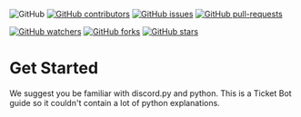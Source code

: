 ![GitHub](https://img.shields.io/github/license/astrxnomo/discord-ticket-bot-py)
[![GitHub contributors](https://img.shields.io/github/contributors/astrxnomo/discord-ticket-bot-py.svg)](https://GitHub.com/astrxnomo/discord-ticket-bot-py/graphs/contributors/)
[![GitHub issues](https://img.shields.io/github/issues/astrxnomo/discord-ticket-bot-py.svg)](https://GitHub.com/astrxnomo/discord-ticket-bot-py/issues/)
[![GitHub pull-requests](https://img.shields.io/github/issues-pr/astrxnomo/discord-ticket-bot-py.svg)](https://GitHub.com/astrxnomo/discord-ticket-bot-py/pulls/)

[![GitHub watchers](https://img.shields.io/github/watchers/astrxnomo/discord-ticket-bot-py.svg?style=social&label=Watch&maxAge=2592000)](https://GitHub.com/astrxnomo/discord-ticket-bot-py/)
[![GitHub forks](https://img.shields.io/github/forks/astrxnomo/discord-ticket-bot-py.svg?style=social&label=Fork&maxAge=2592000)](https://GitHub.com/astrxnomo/discord-ticket-bot-py/network/)
[![GitHub stars](https://img.shields.io/github/stars/astrxnomo/discord-ticket-bot-py.svg?style=social&label=Star&maxAge=2592000)](https://GitHub.com/astrxnomo/discord-ticket-bot-py/stargazers/)


# Get Started
We suggest you be familiar with discord.py and python. This is a Ticket Bot guide so it couldn't contain a lot of python explanations.
